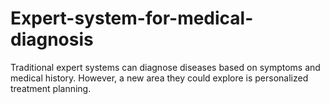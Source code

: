 # Expert-system-for-medical-diagnosis
Traditional expert systems can diagnose diseases based on symptoms and medical history. However, a new area they could explore is personalized treatment planning.
